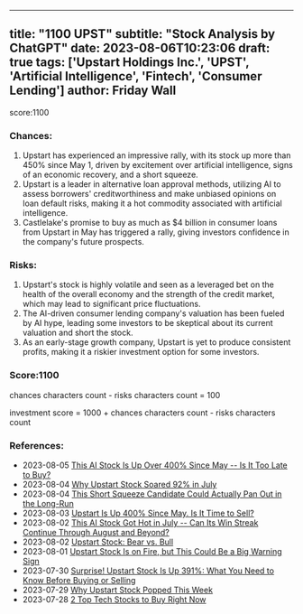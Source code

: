 
---
title: "1100 UPST"
subtitle: "Stock Analysis by ChatGPT"
date: 2023-08-06T10:23:06
draft: true
tags: ['Upstart Holdings Inc.', 'UPST', 'Artificial Intelligence', 'Fintech', 'Consumer Lending']
author: Friday Wall
---

score:1100
### Chances:
1. Upstart has experienced an impressive rally, with its stock up more than 450% since May 1, driven by excitement over artificial intelligence, signs of an economic recovery, and a short squeeze.
2. Upstart is a leader in alternative loan approval methods, utilizing AI to assess borrowers' creditworthiness and make unbiased opinions on loan default risks, making it a hot commodity associated with artificial intelligence.
3. Castlelake's promise to buy as much as $4 billion in consumer loans from Upstart in May has triggered a rally, giving investors confidence in the company's future prospects.
### Risks:
1. Upstart's stock is highly volatile and seen as a leveraged bet on the health of the overall economy and the strength of the credit market, which may lead to significant price fluctuations.
2. The AI-driven consumer lending company's valuation has been fueled by AI hype, leading some investors to be skeptical about its current valuation and short the stock.
3. As an early-stage growth company, Upstart is yet to produce consistent profits, making it a riskier investment option for some investors.
### Score:1100
chances characters count - risks characters count = 100

investment score = 1000 + chances characters count - risks characters count
### References:
- 2023-08-05 [This AI Stock Is Up Over 400% Since May -- Is It Too Late to Buy?](https://finance.yahoo.com/m/3193c631-d9a5-3897-84a5-46c2554e3e78/this-ai-stock-is-up-over-400%25.html?.tsrc=rss)
- 2023-08-04 [Why Upstart Stock Soared 92% in July](https://finance.yahoo.com/m/8314a68b-b56c-37e3-8214-26060ba6deb3/why-upstart-stock-soared-92%25.html?.tsrc=rss)
- 2023-08-04 [This Short Squeeze Candidate Could Actually Pan Out in the Long-Run](https://finance.yahoo.com/m/113b25a3-5ead-3406-afe8-2f246c3ad822/this-short-squeeze-candidate.html?.tsrc=rss)
- 2023-08-03 [Upstart Is Up 400% Since May. Is It Time to Sell?](https://finance.yahoo.com/m/b5de22d8-04be-3f4d-8784-b8d2530c9ddb/upstart-is-up-400%25-since-may..html?.tsrc=rss)
- 2023-08-02 [This AI Stock Got Hot in July -- Can Its Win Streak Continue Through August and Beyond?](https://finance.yahoo.com/m/62173510-7afe-3988-bc70-d0b56da47cc5/this-ai-stock-got-hot-in-july.html?.tsrc=rss)
- 2023-08-02 [Upstart Stock: Bear vs. Bull](https://finance.yahoo.com/m/932ec5cf-f844-32b7-9d1b-8ff8e4deb23a/upstart-stock%3A-bear-vs.-bull.html?.tsrc=rss)
- 2023-08-01 [Upstart Stock Is on Fire, but This Could Be a Big Warning Sign](https://finance.yahoo.com/m/d86d0b1f-e928-3e56-b536-ff397d4b5355/upstart-stock-is-on-fire%2C-but.html?.tsrc=rss)
- 2023-07-30 [Surprise! Upstart Stock Is Up 391%: What You Need to Know Before Buying or Selling](https://finance.yahoo.com/m/cef20026-afb9-3799-883a-0796e0bff749/surprise%21-upstart-stock-is-up.html?.tsrc=rss)
- 2023-07-29 [Why Upstart Stock Popped This Week](https://finance.yahoo.com/m/b8f1ab2c-4875-31e8-959b-ff35100fd79d/why-upstart-stock-popped-this.html?.tsrc=rss)
- 2023-07-28 [2 Top Tech Stocks to Buy Right Now](https://finance.yahoo.com/m/6542340a-550f-348c-bd93-9430c11cc767/2-top-tech-stocks-to-buy.html?.tsrc=rss)


                